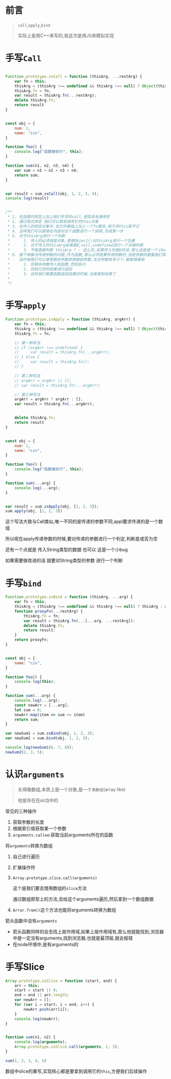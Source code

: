 # 前言

> `call`,`apply`,`bind`
>
> 实际上是用C++来写的,我这次是用JS来模拟实现

# 手写`Call`

```js

Function.prototype.zxCall = function (thisArg, ...restArg) {
    var fn = this;
    thisArg = (thisArg !== undefined && thisArg !== null) ? Object(thisArg) : window
    thisArg.fn = fn;
    var result = thisArg.fn(...restArg);
    delete thisArg.fn;
    return result
}


const obj = {
    num: 1,
    name: "czx",
}

function foo() {
    console.log("函数被执行", this);
}

function sum(n1, n2, n3, n4) {
    var sum = n1 + n2 + n3 + n4;
    return sum;
}


var result = sum.zxCall(obj, 1, 2, 3, 4);
console.log(result)


/**
 * 1. 在函数的原型上加上我们手写的call,使其具有通用性
 * 2. 通过隐式绑定 我们可以拿到调用它的this对象
 * 3. 在传入的绑定对象中,在它的基础上加上一个fn属性,用于将this赋予它
 * 4. 这样我们可以直接在内部对这个函数进行一个调用,完成第一步
 * 5. 对于thisArg进行一个判断
 *      1. 传入的必须得是对象,使用Object()对thisArg进行一个包裹
 *      2. 对于传入的thisArg如果是0,null,undefined进行一个详细判断
 *      3. 不能直接判断 thisArg ? : 这么写,如果传入的是0的话,那么会造成一个小bug,this变成window
 * 6. 接下来解决传递参数的问题,作为函数,那么必然是要传递参数的,但是参数的数量我们其实是不确定的
 *    这时候我们可以使用剩余参数来做接收参数,无论参数有多少个,都能够接收
 *      1. 将剩余参数传入给函数,然后执行
 *      2. 将执行完的结果进行返回
 *      3. 这样我们需要函数返回结果的时候,也能拿到结果了
 *
 */
```

# 手写`apply`

```js
Function.prototype.zxApply = function (thisArg, argArr) {
    var fn = this;
    thisArg = (thisArg !== undefined && thisArg !== null) ? Object(thisArg) : window
    thisArg.fn = fn;

    // 第一种写法
    // if (argArr !== undefined) {
    //     var result = thisArg.fn(...argArr);
    // } else {
    //     var result = thisArg.fn();
    // }

    // 第二种写法
    // argArr = argArr || [];
    // var result = thisArg.fn(...argArr);

    // 第三种写法
    argArr = argArr ? argArr : [];
    var result = thisArg.fn(...argArr);


    delete thisArg.fn;
    return result
}


const obj = {
    num: 1,
    name: "czx",
}

function foo() {
    console.log("函数被执行", this);
}

function sum(...arg) {
    console.log(...arg);
}


var result = sum.zxApply(obj, [1, 2, 3]);
sum.apply(obj, [1, 2, 3])
```

这个写法大致与Call类似,唯一不同的是传递的参数不同,appl要求传递的是一个数组

所以呢在apply传递参数的时候,要对传递的参数进行一个判定,判断是或否为空

还有一个点就是 传入String类型的数据 也可以 这是一个小bug

如果需要做改进的话 就要对String类型的参数 进行一个判断

# 手写`bind`

```js
Function.prototype.zxBind = function (thisArg, ...arg) {
    var fn = this;
    thisArg = (thisArg !== undefined && thisArg !== null) ? thisArg : window;
    function proxyFn(...restArg) {
        thisArg.fn = fn;
        var result = thisArg.fn(...[...arg, ...restArg]);
        delete thisArg.fn;
        return result;
    }
    return proxyFn;
}


const obj = {
    name: "czx",
}

function foo() {
    console.log(this);
}

function sum(...arg) {
    console.log(...arg);
    const newArr = [...arg];
    let sum = 0;
    newArr.map(item => sum += item)
    return sum;
}

var newSum1 = sum.zxBind(obj, 1, 2, 3);
var newSum2 = sum.bind(obj, 1, 2, 3);

console.log(newSum1(6, 7, 8));
newSum2(2, 3, 5);
```

# 认识`arguments`

> 长得像数组,本质上是一个对象,是一个`类数组`(array like)
>
> 他是存在在`AO`当中的

常见的三种操作

1. 获取参数的长度
2. 根据索引值获取某一个参数
3. `arguments.callee`:获取当前arguments所在的函数

将`arguments`转换为数组

1. 自己进行遍历

2. 扩展操作符

3. `Array.prototype.slice.call(arguments)`

   这个是我们要去借用数组的`slice`方法

   通过数组原型上的方法,去给这个arguments遍历,然后拿到一个数组数据

4. `Arrar.from()`这个方法也能将arguments转换为数组

箭头函数中没有`arguments`

* 箭头函数同样的会去找上层作用域,如果上层作用域有,那么他就能找到,浏览器中是一定没有arguments,找到浏览器,也就是最顶层,就会报错
* 在node环境中,是有arguments的

# 手写Slice

```js
Array.prototype.zxSlice = function (start, end) {
    arr = this;
    start = start || 0;
    end = end || arr.length;
    var newArr = [];
    for (var i = start; i < end; i++) {
        newArr.push(arr[i]);
    }
    console.log(newArr);
}


function sum(n1, n2) {
    console.log(arguments);
    Array.prototype.zxSlice.call(arguments, 1, 3);
}

sum(1, 2, 3, 4, 5)
```

数组中slice的重写,实现核心都是要拿到调用它的`this`,方便我们后续操作

